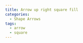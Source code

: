 ```yaml
---
title: Arrow up right square fill
categories:
  - Shape Arrows
tags:
  - arrow
  - square
---
```

